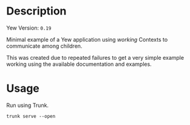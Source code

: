 # Description

Yew Version: `0.19`

Minimal example of a Yew application using _working_ Contexts to communicate among children.

This was created due to repeated failures to get a very simple example working using the available documentation and examples.

# Usage

Run using Trunk.

`trunk serve --open`
